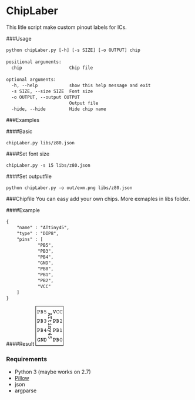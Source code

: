# ChipLaber

This litle script make custom pinout labels for ICs.

###Usage

```
python chipLaber.py [-h] [-s SIZE] [-o OUTPUT] chip

positional arguments:
  chip                  Chip file

optional arguments:
  -h, --help            show this help message and exit
  -s SIZE, --size SIZE  Font size
  -o OUTPUT, --output OUTPUT
                        Output file
  -hide, --hide         Hide chip name
```

###Examples

####Basic
```
chipLaber.py libs/z80.json
```

####Set font size
```
chipLaber.py -s 15 libs/z80.json
```

####Set outputfile
```
python chipLaber.py -o out/exm.png libs/z80.json
```

###Chipfile
You can easy add your own chips. More exmaples in libs folder.

####Example
```
{
	"name" : "ATtiny45",
	"type" : "DIP8",
	"pins" : [
			"PB5",
			"PB3",
			"PB4",
			"GND",
			"PB0",
			"PB1",
			"PB2",
			"VCC"
	]
}
```

####Result
![Result](https://raw.githubusercontent.com/Henkru/ChipLaber/master/example.png)

### Requirements
 * Python 3 (maybe works on 2.7)
 * [Pillow](http://pillow.readthedocs.org/en/latest/installation.html) 
 * json
 * argparse
